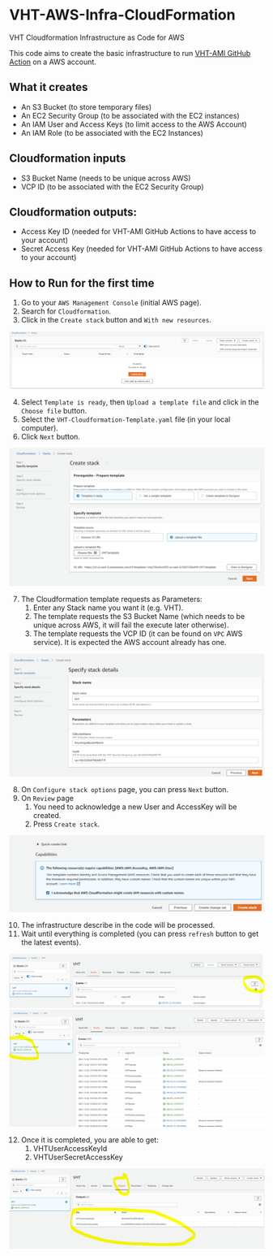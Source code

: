 # VHT-AWS-Infra-CloudFormation
VHT Cloudformation Infrastructure as Code for AWS

This code aims to create the basic infrastructure to run [VHT-AMI GitHub Action](https://github.com/ARM-software/VHT-AMI) on a AWS account.

## What it creates
* An S3 Bucket (to store temporary files)
* An EC2 Security Group (to be associated with the EC2 instances)
* An IAM User and Access Keys (to limit access to the AWS Account)
* An IAM Role (to be associated with the EC2 Instances)

## Cloudformation inputs
* S3 Bucket Name (needs to be unique across AWS)
* VCP ID (to be associated with the EC2 Security Group)

## Cloudformation outputs:
* Access Key ID (needed for VHT-AMI GitHub Actions to have access to your account)
* Secret Access Key (needed for VHT-AMI GitHub Actions to have access to your account)

## How to Run for the first time
1. Go to your `AWS Management Console` (initial AWS page).
2. Search for `Cloudformation`.
3. Click in the `Create stack` button and `With new resources`.

![](images/Cloudformation_1.PNG)

4. Select `Template is ready`, then `Upload a template file` and click in the `Choose file` button.
5. Select the `VHT-Cloudformation-Template.yaml` file (in your local computer).
6. Click `Next` button.

![](images/Cloudformation_2.PNG)

7. The Cloudformation template requests as Parameters:
    1. Enter any Stack name you want it (e.g. VHT).
    2. The template requests the S3 Bucket Name (which needs to be unique across AWS, it will fail the execute later otherwise).
    3. The template requests the VCP ID (it can be found on `VPC` AWS service). It is expected the AWS account already has one.

![](images/Cloudformation_3.PNG)

8. On `Configure stack options` page, you can press `Next` button.
9. On `Review` page
    1. You need to acknowledge a new User and AccessKey will be created.
    2. Press `Create stack`.

![](images/Cloudformation_4.PNG)

10. The infrastructure describe in the code will be processed.
11. Wait until everything is completed (you can press `refresh` button to get the latest events).

![](images/Cloudformation_5.PNG)
![](images/Cloudformation_6.PNG)

12. Once it is completed, you are able to get:
    1. VHTUserAccessKeyId
    2. VHTUserSecretAccessKey

![](images/Cloudformation_7.PNG)
